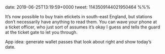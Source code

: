 date: 2019-06-25T13:19:59+0000
tweet: 1143509144021950464
%%%

It’s now possible to buy train etickets in south-east England, but stations don’t necessarily have anything to read them. You can wave your phone at a ticket officer, who just sort of assumes it’s okay I guess and tells the guard at the ticket gate to let you through.

App idea: generate wallet passes that look about right and show today’s date.
